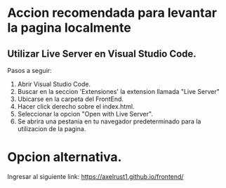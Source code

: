 # Accion recomendada para levantar la pagina localmente

## Utilizar Live Server en Visual Studio Code.
Pasos a seguir:
1. Abrir Visual Studio Code.
2. Buscar en la seccion 'Extensiones' la extension llamada "Live Server"
3. Ubicarse en la carpeta del FrontEnd.
4. Hacer click derecho sobre el index.html.
5. Seleccionar la opcion "Open with Live Server".
6. Se abrira una pestania en tu navegador predeterminado para la utilizacion de la pagina.

# Opcion alternativa.

Ingresar al siguiente link: https://axelrust1.github.io/frontend/
